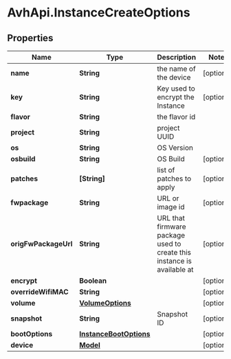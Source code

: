 # AvhApi.InstanceCreateOptions

## Properties

Name | Type | Description | Notes
------------ | ------------- | ------------- | -------------
**name** | **String** | the name of the device | [optional] 
**key** | **String** | Key used to encrypt the Instance | [optional] 
**flavor** | **String** | the flavor id | 
**project** | **String** | project UUID | 
**os** | **String** | OS Version | 
**osbuild** | **String** | OS Build | [optional] 
**patches** | **[String]** | list of patches to apply | [optional] 
**fwpackage** | **String** | URL or image id | [optional] 
**origFwPackageUrl** | **String** | URL that firmware package used to create this instance is available at | [optional] 
**encrypt** | **Boolean** |  | [optional] 
**overrideWifiMAC** | **String** |  | [optional] 
**volume** | [**VolumeOptions**](VolumeOptions.md) |  | [optional] 
**snapshot** | **String** | Snapshot ID | [optional] 
**bootOptions** | [**InstanceBootOptions**](InstanceBootOptions.md) |  | [optional] 
**device** | [**Model**](Model.md) |  | [optional] 


